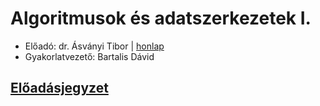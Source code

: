 # Algoritmusok és adatszerkezetek I.

- Előadó: dr. Ásványi Tibor | [honlap](http://aszt.inf.elte.hu/~asvanyi/)
- Gyakorlatvezető: Bartalis Dávid

## [Előadásjegyzet](http://aszt.inf.elte.hu/~asvanyi/ad/ad1jegyzet/ad1jegyzet.pdf)

